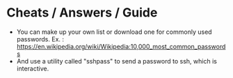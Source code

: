 # Cheats / Answers / Guide

 - You can make up your own list or download one for commonly used passwords. Ex. : https://en.wikipedia.org/wiki/Wikipedia:10,000_most_common_passwords
 - And use a utility called "sshpass" to send a password to ssh, which is interactive.